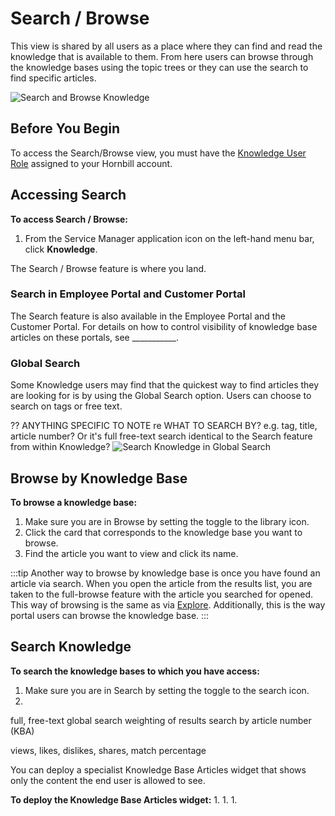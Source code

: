 # Search / Browse
This view is shared by all users as a place where they can find and read the knowledge that is available to them.  From here users can browse through the knowledge bases using the topic trees or they can use the search to find specific articles.

![Search and Browse Knowledge](_books/servicemanager-user-guide/knowledge/images/search-browse.png)

## Before You Begin
To access the Search/Browse view, you must have the [Knowledge User Role](/servicemanager-config/setup/service-manager-roles#knowledge-roles) assigned to your Hornbill account.

## Accessing Search

**To access Search / Browse:**
1. From the Service Manager application icon on the left-hand menu bar, click **Knowledge**.

The Search / Browse feature is where you land.

### Search in Employee Portal and Customer Portal
The Search feature is also available in the Employee Portal and the Customer Portal. For details on how to control visibility of knowledge base articles on these portals, see ___________.

### Global Search
Some Knowledge users may find that the quickest way to find articles they are looking for is by using the Global Search option. Users can choose to search on tags or free text.

?? ANYTHING SPECIFIC TO NOTE re WHAT TO SEARCH BY? e.g. tag, title, article number? Or it's full free-text search identical to the Search feature from within Knowledge?
![Search Knowledge in Global Search](_books/servicemanager-user-guide/knowledge/images/global-search-knowledge.png)

## Browse by Knowledge Base
**To browse a knowledge base:**
1. Make sure you are in Browse by setting the toggle to the library icon.
1. Click the card that corresponds to the knowledge base you want to browse.
1. Find the article you want to view and click its name.

:::tip
Another way to browse by knowledge base is once you have found an article via search. When you open the article from the results list, you are taken to the full-browse feature with the article you searched for opened. This way of browsing is the same as via [Explore](/knowledge/explore). Additionally, this is the way portal users can browse the knowledge base.
:::

## Search Knowledge
**To search the knowledge bases to which you have access:**
1. Make sure you are in Search by setting the toggle to the search icon.
1. 

full, free-text global search
weighting of results
search by article number (KBA)

views, likes, dislikes, shares, match percentage

You can deploy a specialist Knowledge Base Articles widget that shows only the content the end user is allowed to see.

**To deploy the Knowledge Base Articles widget:**
1. 
1.
1. 

